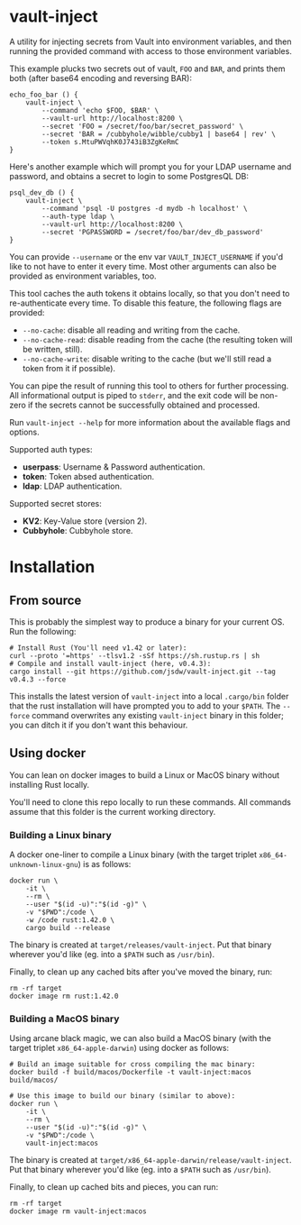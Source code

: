 # vault-inject

A utility for injecting secrets from Vault into environment variables, and then running the provided command with access to those environment variables.

This example plucks two secrets out of vault, `FOO` and `BAR`, and prints them both (after base64 encoding and reversing BAR):

```
echo_foo_bar () {
    vault-inject \
        --command 'echo $FOO, $BAR' \
        --vault-url http://localhost:8200 \
        --secret 'FOO = /secret/foo/bar/secret_password' \
        --secret 'BAR = /cubbyhole/wibble/cubby1 | base64 | rev' \
        --token s.MtuPWVqhK0J743iB3ZgKeRmC
}
```

Here's another example which will prompt you for your LDAP username and password, and obtains a secret to login to some PostgresQL DB:

```
psql_dev_db () {
    vault-inject \
        --command 'psql -U postgres -d mydb -h localhost' \
        --auth-type ldap \
        --vault-url http://localhost:8200 \
        --secret 'PGPASSWORD = /secret/foo/bar/dev_db_password'
}
```

You can provide `--username` or the env var `VAULT_INJECT_USERNAME` if you'd like to not have to enter it every time. Most other arguments can also be provided as environment variables, too.

This tool caches the auth tokens it obtains locally, so that you don't need to re-authenticate every time. To disable this feature, the following flags are provided:
- `--no-cache`: disable all reading and writing from the cache.
- `--no-cache-read`: disable reading from the cache (the resulting token will be written, still).
- `--no-cache-write`: disable writing to the cache (but we'll still read a token from it if possible).

You can pipe the result of running this tool to others for further processing. All informational output is piped to `stderr`, and the exit code will be non-zero if the secrets cannot be successfully obtained and processed.

Run `vault-inject --help` for more information about the available flags and options.

Supported auth types:
- **userpass**: Username & Password authentication.
- **token**: Token absed authentication.
- **ldap**: LDAP authentication.

Supported secret stores:
- **KV2**: Key-Value store (version 2).
- **Cubbyhole**: Cubbyhole store.

# Installation

## From source

This is probably the simplest way to produce a binary for your current OS. Run the following:

```
# Install Rust (You'll need v1.42 or later):
curl --proto '=https' --tlsv1.2 -sSf https://sh.rustup.rs | sh
# Compile and install vault-inject (here, v0.4.3):
cargo install --git https://github.com/jsdw/vault-inject.git --tag v0.4.3 --force
```

This installs the latest version of `vault-inject` into a local `.cargo/bin` folder that the rust installation will have prompted you to add to your `$PATH`. The `--force` command overwrites any existing `vault-inject` binary in this folder; you can ditch it if you don't want this behaviour.

## Using docker

You can lean on docker images to build a Linux or MacOS binary without installing Rust locally.

You'll need to clone this repo locally to run these commands. All commands assume that this folder is the current working directory.

### Building a Linux binary

A docker one-liner to compile a Linux binary (with the target triplet `x86_64-unknown-linux-gnu`) is as follows:

```
docker run \
    -it \
    --rm \
    --user "$(id -u)":"$(id -g)" \
    -v "$PWD":/code \
    -w /code rust:1.42.0 \
    cargo build --release
```

The binary is created at `target/releases/vault-inject`. Put that binary wherever you'd like (eg. into a `$PATH` such as `/usr/bin`).

Finally, to clean up any cached bits after you've moved the binary, run:

```
rm -rf target
docker image rm rust:1.42.0
```

### Building a MacOS binary

Using arcane black magic, we can also build a MacOS binary (with the target triplet `x86_64-apple-darwin`) using docker as follows:

```
# Build an image suitable for cross compiling the mac binary:
docker build -f build/macos/Dockerfile -t vault-inject:macos build/macos/

# Use this image to build our binary (similar to above):
docker run \
    -it \
    --rm \
    --user "$(id -u)":"$(id -g)" \
    -v "$PWD":/code \
    vault-inject:macos
```

The binary is created at `target/x86_64-apple-darwin/release/vault-inject`. Put that binary wherever you'd like (eg. into a `$PATH` such as `/usr/bin`).

Finally, to clean up cached bits and pieces, you can run:

```
rm -rf target
docker image rm vault-inject:macos
```

